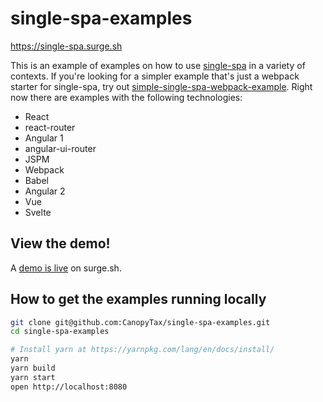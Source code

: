 # single-spa-examples
https://single-spa.surge.sh

This is an example of examples on how to use [single-spa](https://github.com/joeldenning/single-spa) in a variety of contexts. If you're looking for a simpler example that's just a webpack starter for single-spa, try out [simple-single-spa-webpack-example](https://github.com/joeldenning/simple-single-spa-webpack-example). Right now there are examples with the following technologies:

- React
- react-router
- Angular 1
- angular-ui-router
- JSPM
- Webpack
- Babel
- Angular 2
- Vue
- Svelte

## View the demo!
A [demo is live](http://single-spa.surge.sh) on surge.sh.

## How to get the examples running locally
```bash
git clone git@github.com:CanopyTax/single-spa-examples.git
cd single-spa-examples

# Install yarn at https://yarnpkg.com/lang/en/docs/install/
yarn
yarn build
yarn start
open http://localhost:8080
```
